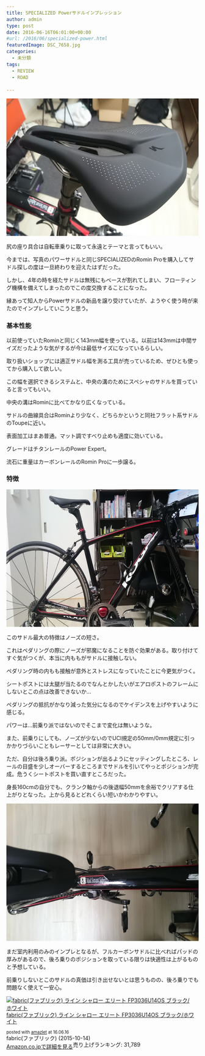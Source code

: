 ```yaml
---
title: SPECIALIZED Powerサドルインプレッション
author: admin
type: post
date: 2016-06-16T06:01:00+00:00
#url: /2016/06/specialized-power.html
featuredImage: DSC_7658.jpg
categories:
  - 未分類
tags:
  - REVIEW
  - ROAD

---
```

<div class="separator" style="clear: both; text-align: center;">
  <img border="0" height="360" src="./DSC_7658.jpg" width="640" />
</div>

尻の座り具合は自転車乗りに取って永遠とテーマと言ってもいい。

今までは、写真のパワーサドルと同じSPECIALIZEDのRomin Proを購入してサドル探しの度は一旦終わりを迎えたはずだった。

しかし、4年の時を経たサドルは無残にもベースが割れてしまい、フローティング機構を備えてしまったのでこの度交換することになった。

縁あって知人からPowerサドルの新品を譲り受けていたが、ようやく使う時が来たのでインプレしていこうと思う。



### 基本性能

以前使っていたRominと同じく143mm幅を使っている。以前は143mmは中間サイズだったような気がするが今は最低サイズになっているらしい。

取り扱いショップには適正サドル幅を測る工具が売っているため、ぜひとも使ってから購入して欲しい。

この幅を選択できるシステムと、中央の溝のためにスペシャのサドルを買っていると言ってもいい。

中央の溝はRominに比べてかなり広くなっている。

サドルの曲線具合はRominより少なく、どちらかというと同社フラット系サドルのToupeに近い。

表面加工はまあ普通。マット調ですべり止めも適度に効いている。

グレードはチタンレールのPower Expert。

流石に重量はカーボンレールのRomin Proに一歩譲る。

### 特徴

<div class="separator" style="clear: both; text-align: center;">
  <img border="0" height="360" src="./DSC_7644.jpg" width="640" />
</div>

このサドル最大の特徴はノーズの短さ。

これはペダリングの際にノーズが邪魔になることを防ぐ効果がある。取り付けてすぐ気がつくが、本当に内ももがサドルに接触しない。

ペダリング時の内もも接触が意外とストレスになっていたことに今更気がつく。

シートポストには太腿が当たるのでなんとかしたいがエアロポストのフレームにしないとこの点は改善できないか…

ペダリングの抵抗がかなり減った気分になるのでケイデンスを上げやすいように感じる。

パワーは…前乗り派ではないのでそこまで変化は無いような。

また、前乗りにしても、ノーズが少ないのでUCI規定の50mm/0mm規定に引っかかりづらいこともレーサーとしては非常に大きい。

ただ、自分は後ろ乗り派。ポジションが出るようにセッティングしたところ、レールの目盛を少しオーバーするところまでサドルを引いてやっとポジションが完成。危うくシートポストを買い直すところだった。

身長160cmの自分でも、クランク軸からの後退幅50mmを余裕でクリアする仕上がりとなった。上から見るとどれくらい短いかわかりやすい。

<div class="separator" style="clear: both; text-align: center;">
  <img border="0" height="360" src="./DSC_7643.jpg" width="640" />
</div>

まだ室内利用のみのインプレとなるが、フルカーボンサドルに比べればパッドの厚みがあるので、後ろ乗りのポジションを取っている限りは快適性は上がるものと予想している。

前乗りしないとこのサドルの真価は引き出せないとは思うものの、後ろ乗りでも問題なく使えて一安心。



<div class="amazlet-box" style="margin-bottom: 0px;">
  <div class="amazlet-image" style="float: left; margin: 0px 12px 1px 0px;">
    <a href="http://www.amazon.co.jp/exec/obidos/ASIN/B01564NZ42/gensobunya-22/ref=nosim/" name="amazletlink" target="_blank"><img alt="fabric(ファブリック) ライン シャロー エリート FP3036U14OS ブラック/ホワイト" src="https://images-fe.ssl-images-amazon.com/images/I/31ta6vgvjoL._SL160_.jpg" style="border: none;" /></a>
  </div>

  <div class="amazlet-info" style="line-height: 120%; margin-bottom: 10px;">
    <div class="amazlet-name" style="line-height: 120%; margin-bottom: 10px;">
<a href="http://www.amazon.co.jp/exec/obidos/ASIN/B01564NZ42/gensobunya-22/ref=nosim/" name="amazletlink" target="_blank">fabric(ファブリック) ライン シャロー エリート FP3036U14OS ブラック/ホワイト</a></p>

<div class="amazlet-powered-date" style="font-size: 80%; line-height: 120%; margin-top: 5px;">
  posted with <a href="http://www.amazlet.com/" target="_blank" title="amazlet">amazlet</a> at 16.06.16
</div>


<div class="amazlet-detail">
fabric(ファブリック) (2015-10-14)<br /> 売り上げランキング: 31,789


<div class="amazlet-sub-info" style="float: left;">
<div class="amazlet-link" style="margin-top: 5px;">
  <a href="http://www.amazon.co.jp/exec/obidos/ASIN/B01564NZ42/gensobunya-22/ref=nosim/" name="amazletlink" target="_blank">Amazon.co.jpで詳細を見る</a>
</div>

  </div>

  <div class="amazlet-footer" style="clear: left;">
  </div>
</div>

